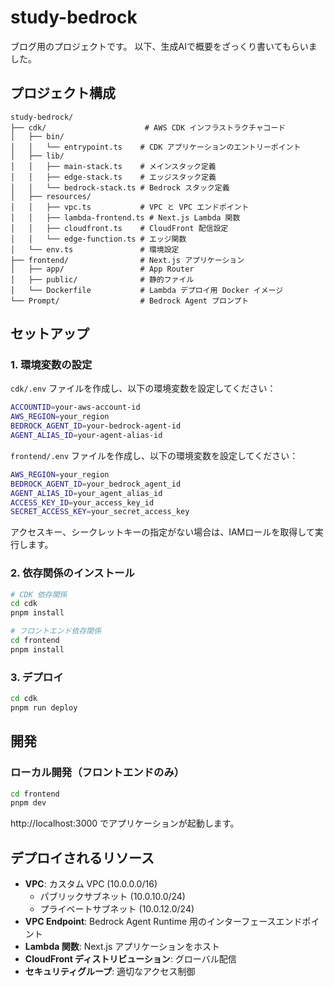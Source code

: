 # study-bedrock

ブログ用のプロジェクトです。
以下、生成AIで概要をざっくり書いてもらいました。

## プロジェクト構成

```
study-bedrock/
├── cdk/                      # AWS CDK インフラストラクチャコード
│   ├── bin/
│   │   └── entrypoint.ts    # CDK アプリケーションのエントリーポイント
│   ├── lib/
│   │   ├── main-stack.ts    # メインスタック定義
│   │   ├── edge-stack.ts    # エッジスタック定義
│   │   └── bedrock-stack.ts # Bedrock スタック定義
│   ├── resources/
│   │   ├── vpc.ts           # VPC と VPC エンドポイント
│   │   ├── lambda-frontend.ts # Next.js Lambda 関数
│   │   ├── cloudfront.ts    # CloudFront 配信設定
│   │   └── edge-function.ts # エッジ関数
│   └── env.ts               # 環境設定
├── frontend/                # Next.js アプリケーション
│   ├── app/                 # App Router
│   ├── public/              # 静的ファイル
│   └── Dockerfile           # Lambda デプロイ用 Docker イメージ
└── Prompt/                  # Bedrock Agent プロンプト
```

## セットアップ

### 1. 環境変数の設定

`cdk/.env` ファイルを作成し、以下の環境変数を設定してください：

```bash
ACCOUNTID=your-aws-account-id
AWS_REGION=your_region
BEDROCK_AGENT_ID=your-bedrock-agent-id
AGENT_ALIAS_ID=your-agent-alias-id
```

`frontend/.env` ファイルを作成し、以下の環境変数を設定してください：

```bash
AWS_REGION=your_region
BEDROCK_AGENT_ID=your_bedrock_agent_id
AGENT_ALIAS_ID=your_agent_alias_id
ACCESS_KEY_ID=your_access_key_id
SECRET_ACCESS_KEY=your_secret_access_key
```

アクセスキー、シークレットキーの指定がない場合は、IAMロールを取得して実行します。

### 2. 依存関係のインストール

```bash
# CDK 依存関係
cd cdk
pnpm install

# フロントエンド依存関係
cd frontend
pnpm install
```

### 3. デプロイ

```bash
cd cdk
pnpm run deploy
```

## 開発

### ローカル開発（フロントエンドのみ）

```bash
cd frontend
pnpm dev
```

http://localhost:3000 でアプリケーションが起動します。


## デプロイされるリソース

- **VPC**: カスタム VPC (10.0.0.0/16)
  - パブリックサブネット (10.0.10.0/24)
  - プライベートサブネット (10.0.12.0/24)
- **VPC Endpoint**: Bedrock Agent Runtime 用のインターフェースエンドポイント
- **Lambda 関数**: Next.js アプリケーションをホスト
- **CloudFront ディストリビューション**: グローバル配信
- **セキュリティグループ**: 適切なアクセス制御
